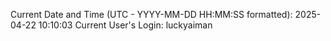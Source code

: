 Current Date and Time (UTC - YYYY-MM-DD HH:MM:SS formatted): 2025-04-22 10:10:03
Current User's Login: luckyaiman
